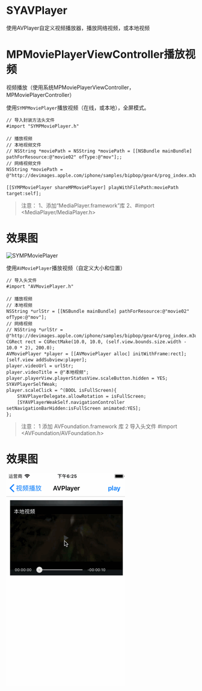# SYAVPlayer
使用AVPlayer自定义视频播放器，播放网络视频，或本地视频


# MPMoviePlayerViewController播放视频
视频播放（使用系统MPMoviePlayerViewController，MPMoviePlayerController）

使用`SYMPMoviePlayer`播放视频（在线，或本地），全屏模式。
```
// 导入封装方法头文件
#import "SYMPMoviePlayer.h"

// 播放视频
// 本地视频文件
// NSString *moviePath = NSString *moviePath = [[NSBundle mainBundle] pathForResource:@"movie02" ofType:@"mov"];;
// 网络视频文件
NSString *moviePath = @"http://devimages.apple.com/iphone/samples/bipbop/gear4/prog_index.m3u8";

[[SYMPMoviePlayer shareMPMoviePlayer] playWithFilePath:moviePath target:self];
```

> 注意：
> 1、添加“MediaPlayer.framework”库
> 2、#import <MediaPlayer/MediaPlayer.h>

# 效果图

![SYMPMoviePlayer](./SYMPMoviePlayer.gif)



使用`AVMoviePlayer`播放视频（自定义大小和位置）
```
// 导入头文件
#import "AVMoviePlayer.h"

// 播放视频
// 本地视频
NSString *urlStr = [[NSBundle mainBundle] pathForResource:@"movie02" ofType:@"mov"];
// 网络视频
// NSString *urlStr = @"http://devimages.apple.com/iphone/samples/bipbop/gear4/prog_index.m3u8";
CGRect rect = CGRectMake(10.0, 10.0, (self.view.bounds.size.width - 10.0 * 2), 200.0);
AVMoviePlayer *player = [[AVMoviePlayer alloc] initWithFrame:rect];
[self.view addSubview:player];
player.videoUrl = urlStr;
player.videoTitle = @"本地视频";
player.playerView.playerStatusView.scaleButton.hidden = YES;
SYAVPlayerSelfWeak;
player.scaleClick = ^(BOOL isFullScreen){
    SYAVPlayerDelegate.allowRotation = isFullScreen;
    [SYAVPlayerWeakSelf.navigationController setNavigationBarHidden:isFullScreen animated:YES];
};
```

> 注意：
> 1 添加 AVFoundation.framework 库
> 2 导入头文件 #import <AVFoundation/AVFoundation.h>

# 效果图

![AVMoviePlayer](./AVMoviePlayer.gif)

